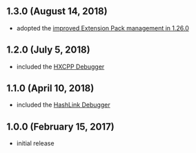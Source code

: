 ## 1.3.0 (August 14, 2018)

- adopted the [improved Extension Pack management in 1.26.0](https://code.visualstudio.com/updates/v1_26#_extension-pack-management)

## 1.2.0 (July 5, 2018)

- included the [HXCPP Debugger](https://marketplace.visualstudio.com/items?itemName=vshaxe.hxcpp-debugger)

## 1.1.0 (April 10, 2018)

- included the [HashLink Debugger](https://marketplace.visualstudio.com/items?itemName=HaxeFoundation.haxe-hl)

## 1.0.0 (February 15, 2017)

- initial release
